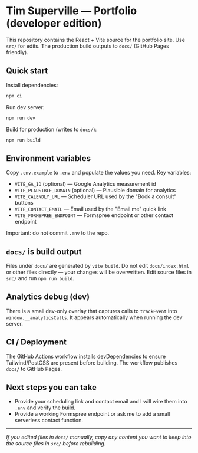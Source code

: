 # Tim Superville — Portfolio (developer edition)

This repository contains the React + Vite source for the portfolio site. Use `src/` for edits. The production build outputs to `docs/` (GitHub Pages friendly).

## Quick start

Install dependencies:

```bash
npm ci
```

Run dev server:

```bash
npm run dev
```

Build for production (writes to `docs/`):

```bash
npm run build
```

## Environment variables

Copy `.env.example` to `.env` and populate the values you need. Key variables:

- `VITE_GA_ID` (optional) — Google Analytics measurement id
- `VITE_PLAUSIBLE_DOMAIN` (optional) — Plausible domain for analytics
- `VITE_CALENDLY_URL` — Scheduler URL used by the "Book a consult" buttons
- `VITE_CONTACT_EMAIL` — Email used by the "Email me" quick link
- `VITE_FORMSPREE_ENDPOINT` — Formspree endpoint or other contact endpoint

Important: do not commit `.env` to the repo.

## `docs/` is build output

Files under `docs/` are generated by `vite build`. Do not edit `docs/index.html` or other files directly — your changes will be overwritten. Edit source files in `src/` and run `npm run build`.

## Analytics debug (dev)

There is a small dev-only overlay that captures calls to `trackEvent` into `window.__analyticsCalls`. It appears automatically when running the dev server.

## CI / Deployment

The GitHub Actions workflow installs devDependencies to ensure Tailwind/PostCSS are present before building. The workflow publishes `docs/` to GitHub Pages.

## Next steps you can take

- Provide your scheduling link and contact email and I will wire them into `.env` and verify the build.
- Provide a working Formspree endpoint or ask me to add a small serverless contact function.

---
_If you edited files in `docs/` manually, copy any content you want to keep into the source files in `src/` before rebuilding._
